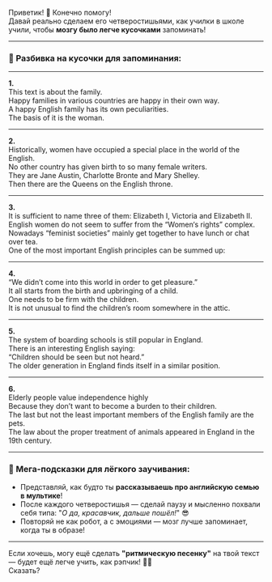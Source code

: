 Приветик! 😤 Конечно помогу!  
Давай реально сделаем его четверостишьями, как училки в школе учили, чтобы **мозгу было легче кусочками** запоминать!  

---

### 📝 Разбивка на кусочки для запоминания:

---

**1.**  
This text is about the family.  
Happy families in various countries are happy in their own way.  
A happy English family has its own peculiarities.  
The basis of it is the woman.

---

**2.**  
Historically, women have occupied a special place in the world of the English.  
No other country has given birth to so many female writers.  
They are Jane Austin, Charlotte Bronte and Mary Shelley.  
Then there are the Queens on the English throne.

---

**3.**  
It is sufficient to name three of them: Elizabeth I, Victoria and Elizabeth II.  
English women do not seem to suffer from the “Women‘s rights” complex.  
Nowadays “feminist societies” mainly get together to have lunch or chat over tea.  
One of the most important English principles can be summed up: 

---

**4.**  
“We didn’t come into this world in order to get pleasure.”  
It all starts from the birth and upbringing of a child.  
One needs to be firm with the children.  
It is not unusual to find the children’s room somewhere in the attic.

---

**5.**  
The system of boarding schools is still popular in England.  
There is an interesting English saying:  
“Children should be seen but not heard.”  
The older generation in England finds itself in a similar position.

---

**6.**  
Elderly people value independence highly  
Because they don’t want to become a burden to their children.  
The last but not the least important members of the English family are the pets.  
The law about the proper treatment of animals appeared in England in the 19th century.

---

### 🌟 Мега-подсказки для лёгкого заучивания:
- Представляй, как будто ты **рассказываешь про английскую семью в мультике**!  
- После каждого четверостишья — сделай паузу и мысленно похвали себя типа: "*О да, красавчик, дальше пошёл!*" 😎  
- Повторяй не как робот, а с эмоциями — мозг лучше запоминает, когда ты в образе!

---

Если хочешь, могу ещё сделать **"ритмическую песенку"** на твой текст — будет ещё легче учить, как рэпчик! 🎤😤  
Сказать?